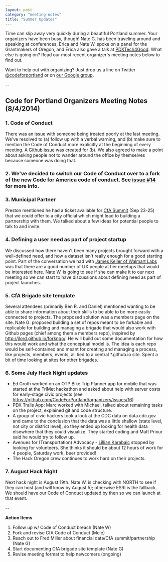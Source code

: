 ```yaml
---
layout: post
category: "meeting-notes"
title: "Summer Updates"
---
```


Time can slip away very quickly during a beautiful Portland summer. Your organizers have been busy, though! Nate G. has been traveling around and speaking at conferences, Erica and Nate W. spoke on a panel for the Grantmakers of Oregon, and Erica also gave a talk at [PDXTech4Good](http://www.meetup.com/pdxtech4good-nonprofit-activist-tech/). What else is going on? Read our most recent organizer's meeting notes below to find out.

Want to help out with organizing? Just drop us a line on Twitter [@codeforportland](https://twitter.com/codeforportland) or on [our Google group](https://groups.google.com/forum/#!forum/code-for-portland).

--

## Code for Portland Organizers Meeting Notes (8/4/2014)

### 1. Code of Conduct
There was an issue with someone being treated poorly at the last meeting. We've resolved to (a) follow up with a verbal warning, and (b) make sure to mention the Code of Conduct more explicitly at the beginning of every meeting. A [Github issue](https://github.com/CodeForPortland/organizers/issues/17) was created for (b). We also agreed to make a point about asking people not to wander around the office by themselves because someone was doing that.

### 2. We've decided to switch our Code of Conduct over to a fork of the new Code for America code of conduct. See [issue #14](https://github.com/CodeForPortland/organizers/issues/14) for more info.

### 3. Municipal Partner
Preston mentioned he had a ticket available for [CfA Summit](http://codeforamerica.org/summit/) (Sep 23-25) that we could offer to a city official which might lead to building a partnership with them. We talked about a few ideas for potential people to talk to and invite.

### 4. Defining a user need as part of project startup
We discussed how there haven't been many projects brought forward with a well-defined need, and how a dataset isn't really enough for a good starting point. Part of the conversation we had with [James Keller of Walmart Labs](https://twitter.com/semaphoria) was that there are a good number of UX people at her meetups that would be interested here. Nate W. is going to see if she can make it to our next meeting so we can start to have discussions about defining need as part of project launches.

### 5. CfA Brigade site template
Several attendees (primarily Ben R. and Daniel) mentioned wanting to be able to share information about their skills to be able to be more easily connected to projects. The proposed solution was a members page on the site.
Nate G. proposed building a set of repos meant to be forkable and replicable for building and managing a brigade that would also work with Github pages (chief among them a members repo), inspired by http://jlord.github.io/forkngo/. He will build out some documentation for how this would work and what the conceptual model is. The idea is each repo would be self-contained and meant for creating and managing a process, like projects, members, events, all tied to a central *.github.io site. Spent a bit of time looking at sites for other brigades.

### 6. Some July Hack Night updates
- Ed Groth worked on an OTP Bike Trip Planner app for mobile that was started at the TriMet hackathon and asked about help with server costs for early-stage civic projects (see https://github.com/CodeForPortland/organizers/issues/16)
- PDX Trails App: Marc worked with Michael, talked about remaining tasks on the project, explained git and code structure.
- A group of civic hackers took a look at the CDC data on data.cdc.gov and came to the conclusion that the data was a little shallow (state level, not city or district level), so they ended up looking for health data elsewhere that they could visualize. They started coding and Matt Priour said he would try to follow up.
- Avenues for (Transportation) Advocacy - [Lillian Karabaic](https://twitter.com/anomalily) stopped by looking for volunteers. She thinks it should be about 12 hours of work for 4 people, Saturday work, beer provided!
- The Hack Oregon crew continues to work hard on their projects.

### 7. August Hack Night
Next hack night is August 19th. Nate W. is checking with NORTH to see if they can host (and will know by August 5); otherwise ESRI is the fallback. We should have our Code of Conduct updated by then so we can launch at that event.

--

**Action Items**

1. Follow up w/ Code of Conduct breach (Nate W)
2. Fork and revise CfA Code of Conduct (Mele)
3. Reach out to Fred Miller about financial data/CfA summit/partnership (Nate G)
4. Start documenting CfA brigade site template (Nate G)
5. Revise meeting format to help newcomers (ongoing)
